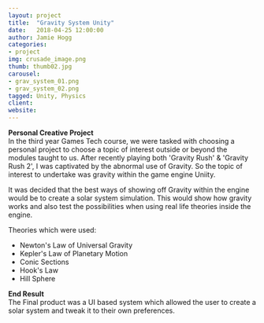 ```yaml
---
layout: project
title:  "Gravity System Unity"
date:   2018-04-25 12:00:00
author: Jamie Hogg
categories:
- project
img: crusade_image.png
thumb: thumb02.jpg
carousel:
- grav_system_01.png
- grav_system_02.png
tagged: Unity, Physics
client: 
website: 
---
```

<B>Personal Creative Project</B><BR>
In the third year Games Tech course, we were tasked with choosing a personal project to choose a topic of interest outside or beyond the modules taught to us. After recently playing both 'Gravity Rush' & 'Gravity Rush 2', I was captivated by the abnormal use of Gravity. So the topic of interest to undertake was gravity within the game engine Uniity.
  
It was decided that the best ways of showing off Gravity within the engine would be to create a solar system simulation. This would show how gravity works and also test the possibilities when using real life theories inside the engine.

Theories which were used:
- Newton's Law of Universal Gravity
- Kepler's Law of Planetary Motion
- Conic Sections
- Hook's Law
- Hill Sphere

<B>End Result</B><BR>
The Final product was a UI based system which allowed the user to create a solar system and tweak it to their own preferences.

